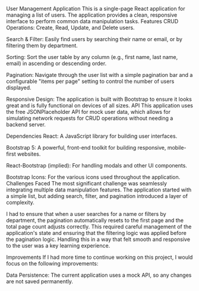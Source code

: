 User Management Application
This is a single-page React application for managing a list of users. The application provides a clean, responsive interface to perform common data manipulation tasks.
Features
CRUD Operations: Create, Read, Update, and Delete users.

Search & Filter: Easily find users by searching their name or email, or by filtering them by department.

Sorting: Sort the user table by any column (e.g., first name, last name, email) in ascending or descending order.

Pagination: Navigate through the user list with a simple pagination bar and a configurable "items per page" setting to control the number of users displayed.

Responsive Design: The application is built with Bootstrap to ensure it looks great and is fully functional on devices of all sizes.
API
This application uses the free JSONPlaceholder API for mock user data, which allows for simulating network requests for CRUD operations without needing a backend server.

Dependencies
React: A JavaScript library for building user interfaces.

Bootstrap 5: A powerful, front-end toolkit for building responsive, mobile-first websites.

React-Bootstrap (implied): For handling modals and other UI components.

Bootstrap Icons: For the various icons used throughout the application.
Challenges Faced
The most significant challenge was seamlessly integrating multiple data manipulation features. The application started with a simple list, but adding search, filter, and pagination introduced a layer of complexity.

I had to ensure that when a user searches for a name or filters by department, the pagination automatically resets to the first page and the total page count adjusts correctly. This required careful management of the application's state and ensuring that the filtering logic was applied before the pagination logic. Handling this in a way that felt smooth and responsive to the user was a key learning experience.

Improvements
If I had more time to continue working on this project, I would focus on the following improvements:

Data Persistence: The current application uses a mock API, so any changes are not saved permanently.
